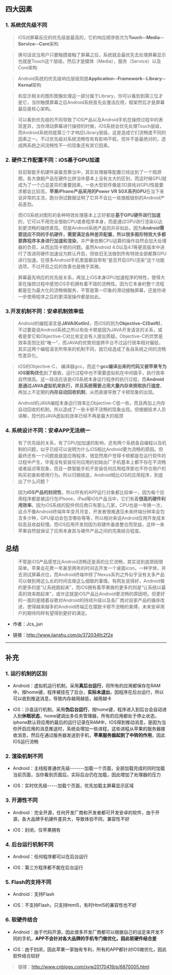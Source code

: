 ## 四大因素
### 1. 系统优先级不同
> iOS对屏幕反应的优先级是最高的，它的响应顺序依次为**Touch--Media--Service--Core**架构

>换句话说当用户只要触摸接触了屏幕之后，系统就会最优先去处理屏幕显示也就是Touch这个层级，然后才是媒体（Media），服务（Service）以及Core架构

> Android系统的优先级响应层级则是**Application--Framework--Library--Kernal**架构

> 和显示相关的图形图像处理这一部分属于Library，你可以看到到第三位才是它，当你触摸屏幕之后Android系统首先会激活应用，框架然后才是屏幕最后是核心架构。

>可以看到优先级的不同导致了iOS产品以及Android手机在操控过程中的表现差异，当你滑动屏幕进行操控的时候，iOS系统会优先处理Touch层级，而Android系统则是第三个才响应Library层级，这是造成它们流畅度不同的因素之一。不过优先级对系统流畅性有有影响不假，但并不是最绝对的，造成两系统之间流畅性不一的现象还有其它因素。

### 2. 硬件工作配置不同：iOS基于GPU加速
> 目前智能手机硬件装备竞赛当中，其实处理器等配置已经达到了一个瓶颈期，各大旗舰产品在硬件比拼当中基本上没有太大的区别，而这时候GPU就成为了一个凸显差异的重要因素。一些大型软件像是3D游戏对GPU性能要求都会比较高，**苹果iPhone产品采用的Power VR SGX系列GPU**在当下来说非常的主流，跑分测试数据证明了它并不会比一些旗舰级别的Android产品差劲。

> 而iOS系统对图形的各种特效处理基本上正好都是**基于GPU硬件进行加速**的，它可以不用完全借助CPU或者程序本身，而是通过GPU进行渲染以达到更流畅的操控表现。但是Android系统产品则并非如此，因为**Android需要适应不同的手机硬件，需要满足各种差异配置，所以很多图形特效大多都要靠程序本身进行加速和渲染**，并严重依赖CPU运算的操作自然会加大处理器的负荷，从而出现卡顿的问题。虽然Android 4.0以及4.1等更高版本中进行了改进将硬件加速设为默认开启，但依旧无法做到所有特效全部都靠GPU进行加速。在很多Android手机里面都自带有“是否开启GPU渲染”这个功能选项，不过开启之后的改善也是微乎其微。

> 屏幕最先响应的优先级关系，再加上iOS本身GPU加速程序的特性，使得大家在操控过程中感觉iOS手机拥有着不错的流畅性。因为它本身的整个流程都是在为最大化的流畅做服务，不管是第一印象的滑动接触屏幕，还是你进一步使用程序之后的更深层操作都是如此。

### 3.开发机制不同：安卓机制效率低
> Android的编程语言是**JAVA(Kotlin)**，而iOS的则为**Objective-C(Swift)**，不过要是说Android系统之所以有些卡顿是因为JAVA开发语言的关系，或者是拿它和Objective-C对比肯定会有人提出质疑。Objective-C的优势是效率高但比较“唯一”，而JAVA的优势则是跨平台不过运行效率相对偏低，其实这两个编程语言所带来的机制不同，就已经造成了各自系统之间的流畅性差异化。

> iOS的Objective-C， 编译器gcc，而这个**gcc编译出来的代码又被苹果专为iOS架构优化**到了极致，运行过程中也不需要虚拟机在中间插手，执行效率自然很高。这一段话应该是iOS系统本身运行程序的执行过程，而**Android是通过JAVA虚拟机来执行，并且系统需要占用大量内存来换取执行速度**，再加上不定期的**内存自动回收机制**，从而直接导致了卡顿现象的出现。

> Android的JAVA编程本身运行效率比Objective-C低一些，而且再加上内存自动回收的机制，所以造成了一些卡顿不流畅的现象出现。但根据技术人员讲解，现代的JAVA虚拟机效率已经不再是最大的瓶颈

### 4. 系统设计不同：安卓APP无法统一
> 有了优先级的关系，有了GPU加加速的影响，还有两个系统各自编程以及机制的问题，似乎已经可以说明为什么iOS相比Android更为流畅的原因。但最终还有一个问题是就是应用程序，很显然用户觉得卡顿都是在运行软件的过程中产生，毕竟没有安装任何应用的初始出厂手机基本上都不存在不流畅或者延迟等现象，而且一款智能手机不安装任何应用程序那也不符合用户的购买初衷和使用行为。所以归根结底，Android相比iOS的应用程序，到底出了什么问题？

> 因为**iOS产品的封闭性**，所以所有的APP运行对象都比较单一，因为每个应用程序都是被运行在iPhone，iPad等iOS产品当中，它们有着**很高的硬件利用效率**。因为iOS系统的配件供应商只有那么几家，CPU也是一年换一次，这点不像Android终端年年变月月变，开发者很难遇见未来终端分辨率会包含多少种，GPU驱动会包含哪些等等，所以相对来说Android应用开发成本较高且收益较慢。而iOS应用开发则因为软硬件垂直整合而受益，这样一来苹果自然就保证了应用本身其与硬件产品之间的完美结合程度。

## 总结
> 不管是iOS产品感觉比Android流畅还是真的比它流畅，其实说到底原因很简单。苹果会花费一年甚至两年的时间去开发一个桌面icon，一种字体，并去测试屏幕点位，而Android终端中除了Nexus系列之外似乎没有太多产品可以做到用这么长的时间去做这么细致的事情。有网友说得好，Android做的更多的是“让系统跑起来”，而iOS拥有着苹果做的更多的则是“让系统以最高的效率跑起来”，或许这就是iOS产品比Android更流畅的原因吧。但更好的一面的是随着谷歌对Android的持续升级以及各厂商对自家产品的循序改进，使得越来越多的Android终端正在摆脱卡顿不流畅的束缚，未来安卓用户的期待同样有望得到更好的满足。

* 作者：Jcs_jun

* 链接：http://www.jianshu.com/p/372034fc2f2e
***
## 补充
### 1. 运行机制的区别

* Android：虚拟机运行机制，采用**真后台运行**，将所有的应用都保存在RAM中，按home键，程序被挂在了后台，**实际未退出**，因程序在后台运行，所以可以收到推送消息，导致内存越用越低，越用越卡

* iOS：沙盒运行机制，采用**伪后台运行**，按home键，程序进入到后台会自动进入到**休眠状态**，home键调出多任务管理器，所有的应用都处于停止状态，iphone默认将应用的最后的运行记录在RAM中，IOS得到推动消息，是因为当你开启应用的消息推送时，系统会增加一些进程，这些进程从苹果的服务器接收消息，然后在通过服务器发送到手机，**苹果服务器起到了中转的作用**，因此IOS运行流畅

### 2. 渲染机制不同

* Android：主线程普通优先级-------加载一个页面，全部加载完成的同时加载当前页面，当你看到页面后，实际后台仍在加载，因此增加了处理器的压力

* iOS：实时优先级-----加载个页面，优先加载主屏幕显示区域

### 3. 开源性不同

* Android：完全开源，任何开发厂商和开发者都可开发安卓的软件，由于开源，各大品牌手机硬件差异大，导致体验不同，兼容性不好

* iOS：封闭，仅苹果拥有

### 4. 后台运行机制不同

* Android：任何程序都可以在后台运行

* iOS：第三方程序都不能在后台运行

### 5. Flash的支持不同

* Android：支持Flash

* iOS：不支持Flash，只支持html5，有时Html5的兼容性也不好

### 6. 软硬件结合

* Android：由于代码开源，因此很多开发厂商都可以根据自己的设定来开发不同的手机，**APP不会针对各大品牌的手机专门做优化，因此软硬件结合差**

* iOS：由于封闭，因此苹果一家独有专利，所有的APP都针对IOS做优化，因此软件结合较好

> 链接：http://www.cnblogs.com/syw20170419/p/6870005.html

